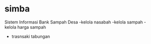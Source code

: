 # simba
Sistem Informasi Bank Sampah Desa
-kelola nasabah
-kelola sampah
-kelola harga sampah
- trasnsaki tabungan

